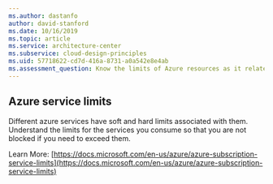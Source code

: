 ```yaml
---
ms.author: dastanfo
author: david-stanford
ms.date: 10/16/2019
ms.topic: article
ms.service: architecture-center
ms.subservice: cloud-design-principles
ms.uid: 57718622-cd7d-416a-8731-a0a542e8e4ab
ms.assessment_question: Know the limits of Azure resources as it relates to your workload
---
```

## Azure service limits

Different azure services have soft and hard limits associated with them. Understand the limits for the services you consume so that you are not blocked if you need to exceed them. 

Learn More: [https://docs.microsoft.com/en-us/azure/azure-subscription-service-limits](https://docs.microsoft.com/en-us/azure/azure-subscription-service-limits)
